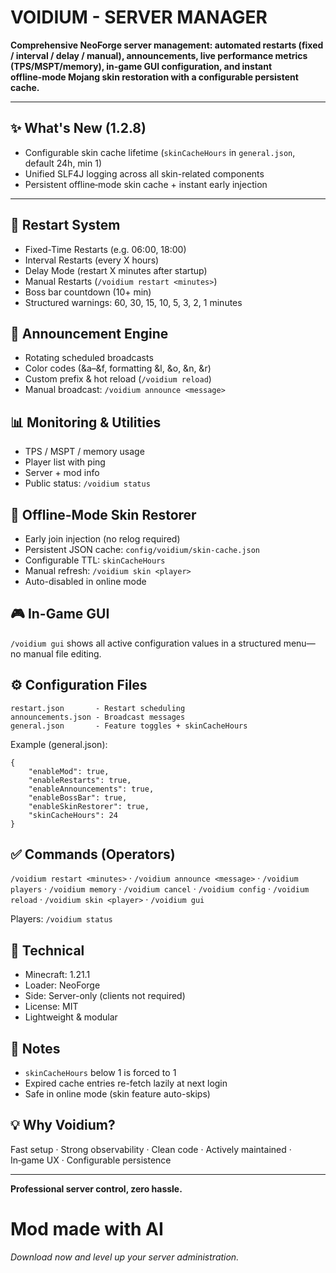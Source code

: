 # VOIDIUM - SERVER MANAGER

**Comprehensive NeoForge server management: automated restarts (fixed / interval / delay / manual), announcements, live performance metrics (TPS/MSPT/memory), in‑game GUI configuration, and instant offline‑mode Mojang skin restoration with a configurable persistent cache.**

***

## ✨ What's New (1.2.8)

*   Configurable skin cache lifetime (`skinCacheHours` in `general.json`, default 24h, min 1)
*   Unified SLF4J logging across all skin-related components
*   Persistent offline‑mode skin cache + instant early injection

***

## 🔄 Restart System

*   Fixed-Time Restarts (e.g. 06:00, 18:00)
*   Interval Restarts (every X hours)
*   Delay Mode (restart X minutes after startup)
*   Manual Restarts (`/voidium restart <minutes>`)
*   Boss bar countdown (10+ min)
*   Structured warnings: 60, 30, 15, 10, 5, 3, 2, 1 minutes

## 📢 Announcement Engine

*   Rotating scheduled broadcasts
*   Color codes (&a–&f, formatting &l, &o, &n, &r)
*   Custom prefix & hot reload (`/voidium reload`)
*   Manual broadcast: `/voidium announce <message>`

## 📊 Monitoring & Utilities

*   TPS / MSPT / memory usage
*   Player list with ping
*   Server + mod info
*   Public status: `/voidium status`

## 🧍 Offline-Mode Skin Restorer

*   Early join injection (no relog required)
*   Persistent JSON cache: `config/voidium/skin-cache.json`
*   Configurable TTL: `skinCacheHours`
*   Manual refresh: `/voidium skin <player>`
*   Auto-disabled in online mode

## 🎮 In-Game GUI

`/voidium gui` shows all active configuration values in a structured menu—no manual file editing.

## ⚙️ Configuration Files

```
restart.json       - Restart scheduling
announcements.json - Broadcast messages
general.json       - Feature toggles + skinCacheHours
```

Example (general.json):

```
{
    "enableMod": true,
    "enableRestarts": true,
    "enableAnnouncements": true,
    "enableBossBar": true,
    "enableSkinRestorer": true,
    "skinCacheHours": 24
}
```

## ✅ Commands (Operators)

`/voidium restart <minutes>` · `/voidium announce <message>` · `/voidium players` · `/voidium memory` · `/voidium cancel` · `/voidium config` · `/voidium reload` · `/voidium skin <player>` · `/voidium gui`

Players: `/voidium status`

## 🔧 Technical

*   Minecraft: 1.21.1
*   Loader: NeoForge
*   Side: Server-only (clients not required)
*   License: MIT
*   Lightweight & modular

## 📌 Notes

*   `skinCacheHours` below 1 is forced to 1
*   Expired cache entries re-fetch lazily at next login
*   Safe in online mode (skin feature auto-skips)

## 💡 Why Voidium?

Fast setup · Strong observability · Clean code · Actively maintained · In‑game UX · Configurable persistence

***

**Professional server control, zero hassle.**
# Mod made with AI
_Download now and level up your server administration._